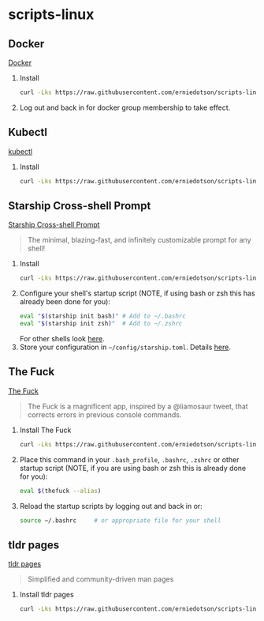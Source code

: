 # scripts-linux

## Docker

[Docker](https://www.docker.com/)

1. Install
   ```bash
   curl -Lks https://raw.githubusercontent.com/erniedotson/scripts-linux/master/docker-install.sh | /bin/bash
   ```
2. Log out and back in for docker group membership to take effect.

## Kubectl

[kubectl](https://kubernetes.io/docs/reference/kubectl/)

1. Install
   ```bash
   curl -Lks https://raw.githubusercontent.com/erniedotson/scripts-linux/master/kubectl-install.sh | /bin/bash
   ```

## Starship Cross-shell Prompt

[Starship Cross-shell Prompt](https://starship.rs/)

> The minimal, blazing-fast, and infinitely customizable prompt for any shell! 

1. Install
   ```bash
   curl -Lks https://raw.githubusercontent.com/erniedotson/scripts-linux/master/starship-install.sh | /bin/bash
   ```
1. Configure your shell's startup script (NOTE, if using bash or zsh this has already been done for you):
   ```bash
   eval "$(starship init bash)" # Add to ~/.bashrc
   eval "$(starship init zsh)"  # Add to ~/.zshrc
   ```
   For other shells look [here](https://starship.rs/guide/#step-2-setup-your-shell-to-use-starship).
1. Store your configuration in `~/config/starship.toml`. Details [here](https://starship.rs/guide/#step-3-configure-starship).

## The Fuck

[The Fuck](https://github.com/nvbn/thefuck)

> The Fuck is a magnificent app, inspired by a @liamosaur tweet, that corrects errors in previous console commands.

1. Install The Fuck
    ```bash
    curl -Lks https://raw.githubusercontent.com/erniedotson/scripts-linux/master/thefuck-install.sh | /bin/bash
    ```
1. Place this command in your `.bash_profile`, `.bashrc`, `.zshrc` or other startup script (NOTE, if you are using bash or zsh this is already done for you):
    ```bash
    eval $(thefuck --alias)
    ```
1. Reload the startup scripts by logging out and back in or:
   ```bash
   source ~/.bashrc     # or appropriate file for your shell
   ```

## tldr pages

[tldr pages](https://tldr.sh)

> Simplified and community-driven man pages

1. Install tldr pages
    ```bash
    curl -Lks https://raw.githubusercontent.com/erniedotson/scripts-linux/master/tldr-install.sh | /bin/bash
    ```

